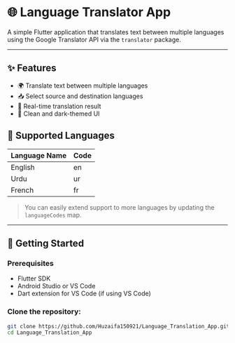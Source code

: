 # 🌐 Language Translator App

A simple Flutter application that translates text between multiple languages using the Google Translator API via the `translator` package.

---

## ✨ Features

- 🌍 Translate text between multiple languages
- 📥 Select source and destination languages
- 💬 Real-time translation result
- 🌙 Clean and dark-themed UI



## 🧪 Supported Languages

| Language Name | Code |
|---------------|------|
| English       | en   |
| Urdu          | ur   |
| French        | fr   |

> You can easily extend support to more languages by updating the `languageCodes` map.

---

## 🚀 Getting Started

### Prerequisites

- Flutter SDK
- Android Studio or VS Code
- Dart extension for VS Code (if using VS Code)

### Clone the repository:
   ```bash
   git clone https://github.com/Huzaifa150921/Language_Translation_App.git
   cd Language_Translation_App
